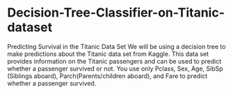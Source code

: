 # Decision-Tree-Classifier-on-Titanic-dataset
Predicting Survival in the Titanic Data Set We will be using a decision tree to make predictions about the Titanic data set from Kaggle. This data set provides information on the Titanic passengers and can be used to predict whether a passenger survived or not. You use only Pclass, Sex, Age, SibSp (Siblings aboard), Parch(Parents/children aboard), and Fare to predict whether a passenger survived.
